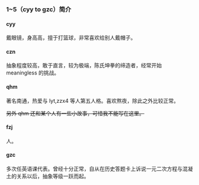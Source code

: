 ### 1~5（cyy to gzc）简介

#### cyy

戴眼镜，身高高，擅于打篮球，非常喜欢给别人戴帽子。

#### czn

抽象程度较高，敢于直言，较为极端，陈氏坤拳的缔造者，经常开始 meaningless 的挑战。

#### qhm

著名南通，热爱与 lyt,zzx4 等人第五人格。喜欢熬夜，除此之外比较正常。

~~另外 qhm 还和某个人有一些小故事，可惜我不能写在这里。~~

#### fzj

人。

#### gzc

多次任英语课代表。曾经十分正常，自从在历史答题卡上诉说一元二次方程与混凝土的关系以后，抽象等级一跃而起。
